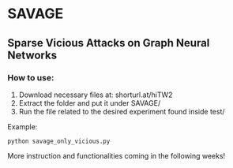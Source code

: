 # SAVAGE

## Sparse Vicious Attacks on Graph Neural Networks

### How to use:

1. Download necessary files at: shorturl.at/hiTW2
2. Extract the folder and put it under SAVAGE/
3. Run the file related to the desired experiment found inside test/

Example:

```
python savage_only_vicious.py
```

More instruction and functionalities coming in the following weeks!
